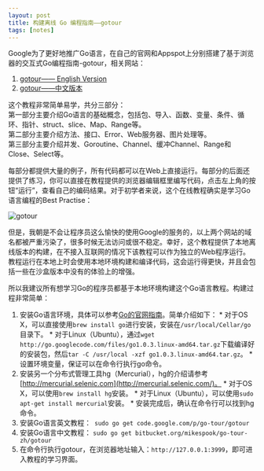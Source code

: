 ```yaml
---
layout: post
title: 构建离线 Go 编程指南——gotour
tags: [notes]
---
```


Google为了更好地推广Go语言，在自己的官网和Appspot上分别搭建了基于浏览器的交互式Go编程指南-gotour，相关网站：

  1. [gotour—— English Version](http://tour.golang.org/)
  2. [gotour——中文版本](http://go-tour-zh.appspot.com/)

这个教程非常简单易学，共分三部分：  
第一部分主要介绍Go语言的基础概念，包括包、导入、函数、变量、条件、循环、指针、struct、slice、Map、Range等。  
第二部分主要介绍方法、接口、Error、Web服务器、图片处理等。  
第三部分主要介绍并发、Goroutine、Channel、缓冲Channel、Range和Close、Select等。

每部分都提供大量的例子，所有代码都可以在Web上直接运行。每部分的后面还提供了练习，你可以直接在教程提供的浏览器编辑框里编写代码，点击左上角的按钮“运行”，查看自己的编码结果。对于初学者来说，这个在线教程确实是学习Go语言编程的Best Practise：

![gotour](http://gap.use.com.cn/wikiattach/chijianqiang/attachments/gotour.png)

但是，我朝是不会让程序员这么愉快的使用Google的服务的，以上两个网站的域名都被严重污染了，很多时候无法访问或很不稳定。幸好，这个教程提供了本地离线版本的构建，在不接入互联网的情况下该教程可以作为独立的Web程序运行。教程运行在本地上时会使用本地环境构建和编译代码，这会运行得更快，并且会包括一些在沙盒版本中没有的体验上的增强。

所以我建议所有想学习Go的程序员都基于本地环境构建这个Go语言教程。构建过程非常简单：

  1. 安装Go语言环境，具体可以参考[Go的官网指南](http://golang.org/doc/install/)。简单介绍如下：
    * 对于OS X，可以直接使用`brew install go`进行安装，安装在`/usr/local/Cellar/go`目录下。
    * 对于Linux（Ubuntu），通过`wget http://go.googlecode.com/files/go1.0.3.linux-amd64.tar.gz`下载编译好的安装包，然后`tar -C /usr/local -xzf go1.0.3.linux-amd64.tar.gz`。
    * 设置环境变量，保证可以在命令行执行go命令。
  2. 安装另一个分布式管理工具hg（Mercurial），hg的介绍请参考[http://mercurial.selenic.com](http://mercurial.selenic.com/)。
    * 对于OS X，可以使用`brew install hg`安装。
    * 对于Linux（Ubuntu），可以使用`sudo apt-get install mercurial`安装。
    * 安装完成后，确认在命令行可以找到hg命令。
  3. 安装Go语言英文教程：` sudo go get code.google.com/p/go-tour/gotour`
  4. 安装Go语言中文教程： `sudo go get bitbucket.org/mikespook/go-tour-zh/gotour`
  5. 在命令行执行gotour，在浏览器地址输入：`http://127.0.0.1:3999`，即可进入教程的学习界面。